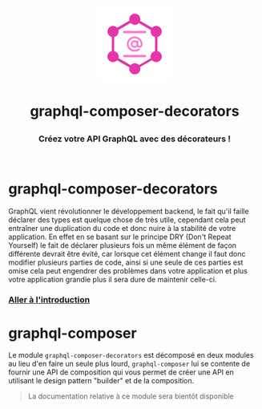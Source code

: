 <p align="center">
  <img src="https://raw.githubusercontent.com/OwenCalvin/graphql-composer-decorators/master/docs/.vuepress/public/logo.png" width="150px">
  <h1 align="center">
    <p align="center">
      graphql-composer-decorators
    </p>
    <h3 align="center">
      Créez votre API GraphQL avec des décorateurs !
    </h3>
  </h1>
  <br/>
</p>

# graphql-composer-decorators
GraphQL vient révolutionner le développement backend, le fait qu'il faille déclarer des types est quelque chose de très utile, cependant cela peut entraîner une duplication du code et donc nuire à la stabilité de votre application. En effet en se basant sur le principe DRY (Don't Repeat Yourself) le fait de déclarer plusieurs fois un même élément de façon différente devrait être évité, car lorsque cet élément change il faut donc modifier plusieurs parties de code, ainsi si une seule de ces parties est omise cela peut engendrer des problèmes dans votre application et plus votre application grandie plus il sera dure de maintenir celle-ci.

### [Aller à l'introduction](/graphql-composer-decorators/fr/intro/introduction)

# graphql-composer
Le module `graphql-composer-decorators` est décomposé en deux modules au lieu d'en faire un seule plus lourd, `graphql-composer` lui se contente de fournir une API de composition qui vous permet de créer une API en utilisant le design pattern "builder" et de la composition.
> La documentation relative à ce module sera bientôt disponible
